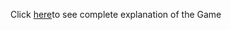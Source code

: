 
 Click [here](https://dev.to/safvan_p/number-guessing-game-49l4 )to see complete explanation of the Game
